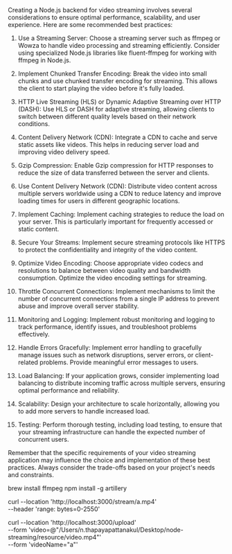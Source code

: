 Creating a Node.js backend for video streaming involves several considerations to ensure optimal performance, scalability, and user experience. Here are some recommended best practices:

1. Use a Streaming Server:
Choose a streaming server such as ffmpeg or Wowza to handle video processing and streaming efficiently.
Consider using specialized Node.js libraries like fluent-ffmpeg for working with ffmpeg in Node.js.

2. Implement Chunked Transfer Encoding:
Break the video into small chunks and use chunked transfer encoding for streaming. This allows the client to start playing the video before it's fully loaded.

3. HTTP Live Streaming (HLS) or Dynamic Adaptive Streaming over HTTP (DASH):
Use HLS or DASH for adaptive streaming, allowing clients to switch between different quality levels based on their network conditions.

4. Content Delivery Network (CDN):
Integrate a CDN to cache and serve static assets like videos. This helps in reducing server load and improving video delivery speed.

5. Gzip Compression:
Enable Gzip compression for HTTP responses to reduce the size of data transferred between the server and clients.

6. Use Content Delivery Network (CDN):
Distribute video content across multiple servers worldwide using a CDN to reduce latency and improve loading times for users in different geographic locations.

7. Implement Caching:
Implement caching strategies to reduce the load on your server. This is particularly important for frequently accessed or static content.

8. Secure Your Streams:
Implement secure streaming protocols like HTTPS to protect the confidentiality and integrity of the video content.

9. Optimize Video Encoding:
Choose appropriate video codecs and resolutions to balance between video quality and bandwidth consumption. Optimize the video encoding settings for streaming.

10. Throttle Concurrent Connections:
Implement mechanisms to limit the number of concurrent connections from a single IP address to prevent abuse and improve overall server stability.

11. Monitoring and Logging:
Implement robust monitoring and logging to track performance, identify issues, and troubleshoot problems effectively.

12. Handle Errors Gracefully:
Implement error handling to gracefully manage issues such as network disruptions, server errors, or client-related problems. Provide meaningful error messages to users.

13. Load Balancing:
If your application grows, consider implementing load balancing to distribute incoming traffic across multiple servers, ensuring optimal performance and reliability.

14. Scalability:
Design your architecture to scale horizontally, allowing you to add more servers to handle increased load.

15. Testing:
Perform thorough testing, including load testing, to ensure that your streaming infrastructure can handle the expected number of concurrent users.

Remember that the specific requirements of your video streaming application may influence the choice and implementation of these best practices. Always consider the trade-offs based on your project's needs and constraints.


brew install ffmpeg
npm install -g artillery


curl --location 'http://localhost:3000/stream/a.mp4' \
--header 'range: bytes=0-2550'

curl --location 'http://localhost:3000/upload' \
--form 'video=@"/Users/n.thapayapattanakul/Desktop/node-streaming/resource/video.mp4"' \
--form 'videoName="a"'

